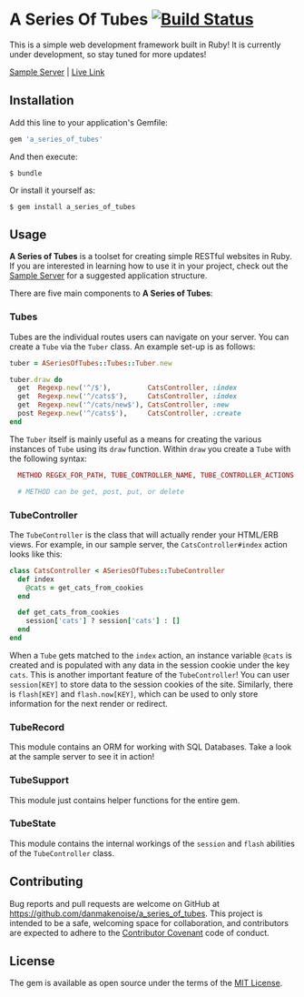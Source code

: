 # A Series Of Tubes [![Build Status](https://travis-ci.org/danmakenoise/a_series_of_tubes.svg?branch=master)](https://travis-ci.org/danmakenoise/a_series_of_tubes)

This is a simple web development framework built in Ruby! It is currently under development, so stay tuned for more updates!

[Sample Server](http://www.github.com/danmakenoise/a_series_of_tubes_demo) | [Live Link](http://asotd.danphillips.io)

## Installation

Add this line to your application's Gemfile:

```ruby
gem 'a_series_of_tubes'
```

And then execute:

    $ bundle

Or install it yourself as:

    $ gem install a_series_of_tubes

## Usage

**A Series of Tubes** is a toolset for creating simple RESTful websites in Ruby. If you are interested in learning how to use it in your project, check out the [Sample Server](http://www.github.com/danmakenoise/a_series_of_tubes_demo) for a suggested application structure.

There are five main components to **A Series of Tubes**:

### Tubes

Tubes are the individual routes users can navigate on your server. You can create a `Tube` via the `Tuber` class. An example set-up is as follows:

```ruby
tuber = ASeriesOfTubes::Tubes::Tuber.new

tuber.draw do
  get  Regexp.new('^/$'),         CatsController, :index
  get  Regexp.new('^/cats$'),     CatsController, :index
  get  Regexp.new('^/cats/new$'), CatsController, :new
  post Regexp.new('^/cats$'),     CatsController, :create
end
```

The `Tuber` itself is mainly useful as a means for creating the various instances of `Tube` using its `draw` function. Within `draw` you create a `Tube` with the following syntax:

```ruby
  METHOD REGEX_FOR_PATH, TUBE_CONTROLLER_NAME, TUBE_CONTROLLER_ACTIONS

  # METHOD can be get, post, put, or delete
```

### TubeController

The `TubeController` is the class that will actually render your HTML/ERB views. For example, in our sample server, the `CatsController#index` action looks like this:

```ruby
class CatsController < ASeriesOfTubes::TubeController
  def index
    @cats = get_cats_from_cookies
  end

  def get_cats_from_cookies
    session['cats'] ? session['cats'] : []
  end
end
```

When a `Tube` gets matched to the `index` action, an instance variable `@cats` is created and is populated with any data in the session cookie under the key `cats`. This is another important feature of the `TubeController`! You can user `session[KEY]` to store data to the session cookies of the site. Similarly, there is `flash[KEY]` and `flash.now[KEY]`, which can be used to only store information for the next render or redirect.

### TubeRecord

This module contains an ORM for working with SQL Databases. Take a look at the sample server to see it in action!

### TubeSupport

This module just contains helper functions for the entire gem.

### TubeState

This module contains the internal workings of the `session` and `flash` abilities of the `TubeController` class.

## Contributing

Bug reports and pull requests are welcome on GitHub at https://github.com/danmakenoise/a_series_of_tubes. This project is intended to be a safe, welcoming space for collaboration, and contributors are expected to adhere to the [Contributor Covenant](contributor-covenant.org) code of conduct.


## License

The gem is available as open source under the terms of the [MIT License](http://opensource.org/licenses/MIT).
